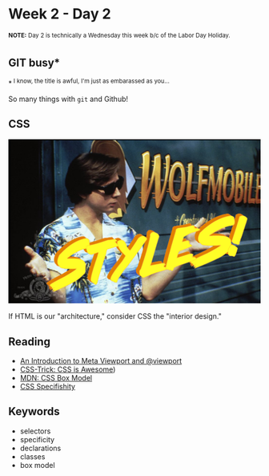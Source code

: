 # Week 2 - Day 2

<sup>**NOTE:** Day 2 is technically a Wednesday this week b/c of the Labor Day Holiday.</sup>

## GIT busy*

*<sup> I know, the title is awful, I'm just as embarassed as you...</sup>

So many things with `git` and Github!

## CSS

![Styles from _Teen Wolf_](./styles.jpg)

If HTML is our "architecture," consider CSS the "interior design."

## Reading

* [An Introduction to Meta Viewport and @viewport](https://dev.opera.com/articles/an-introduction-to-meta-viewport-and-viewport/)
* [CSS-Trick: CSS is Awesome](https://css-tricks.com/css-is-awesome/))
* [MDN: CSS Box Model](https://developer.mozilla.org/en-US/docs/Learn/CSS/Building_blocks/The_box_model)
* [CSS Specifishity](https://specifishity.com/)

## Keywords

* selectors
* specificity
* declarations
* classes
* box model
